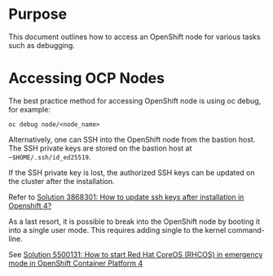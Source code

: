 # Purpose
This document outlines how to access an OpenShift node for various tasks such as debugging.

# Accessing OCP Nodes

The best practice method for accessing OpenShift node is using oc debug, for example:

```
oc debug node/<node_name>
```

Alternatively, one can SSH into the OpenShift node from the bastion host. The SSH private keys are stored on the bastion host at `~$HOME/.ssh/id_ed25519`.

If the SSH private key is lost, the authorized SSH keys can be updated on the cluster after the installation. 

Refer to [Solution 3868301: How to update ssh keys after installation in Openshift 4?](https://access.redhat.com/solutions/3868301)

As a last resort, it is possible to break into the OpenShift node by booting it into a single user mode. This requires adding single to the kernel command-line.

See [Solution 5500131: How to start Red Hat CoreOS (RHCOS) in emergency mode in OpenShift Container Platform 4](https://access.redhat.com/solutions/5500131)
